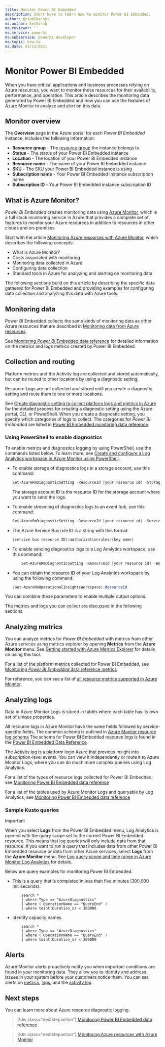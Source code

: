 ```yaml
---
title: Monitor Power BI Embedded
description: Start here to learn how to monitor Power BI Embedded.
author: KesemSharabi
ms.author: kesharab
ms.reviewer: ''
ms.service: powerbi
ms.subservice: powerbi-developer
ms.topic: how-to
ms.date: 01/14/2021
---
```


# Monitor Power BI Embedded

When you have critical applications and business processes relying on Azure resources, you want to monitor those resources for their availability, performance, and operation. This article describes the monitoring data generated by Power BI Embedded and how you can use the features of Azure Monitor to analyze and alert on this data.

## Monitor overview

The **Overview** page in the Azure portal for each *Power BI Embedded* instance, includes the following information:

* **Resource group** - The [resource group](/azure/azure-resource-manager/management/overview.md#resource-groups) the instance belongs to
* **Status** - The status of your Power BI Embedded instance
* **Location** - The location of your Power BI Embedded instance
* **Resource name** - The name of your Power BI Embedded instance
* **SKU** - The SKU your Power BI Embedded instance is using
* **Subscription name** - Your Power BI Embedded instance subscription name
* **Subscription ID** - Your Power BI Embedded instance subscription ID

## What is Azure Monitor?

*Power BI Embedded* creates monitoring data using [Azure Monitor](/azure/azure-monitor/overview), which is a full stack monitoring service in Azure that provides a complete set of features to monitor your Azure resources in addition to resources in other clouds and on-premises.

Start with the article [Monitoring Azure resources with Azure Monitor](/azure/azure-monitor/insights/monitor-azure-resource), which describes the following concepts:

- What is Azure Monitor?
- Costs associated with monitoring
- Monitoring data collected in Azure
- Configuring data collection
- Standard tools in Azure for analyzing and alerting on monitoring data

The following sections build on this article by describing the specific data gathered for Power BI Embedded and providing examples for configuring data collection and analyzing this data with Azure tools.

## Monitoring data

Power BI Embedded collects the same kinds of monitoring data as other Azure resources that are described in [Monitoring data from Azure resources](/azure/azure-monitor/insights/monitor-azure-resource#monitoring-data-from-Azure-resources).

See [Monitoring *Power BI Embedded* data reference](monitor-power-bi-embedded-reference.md) for detailed information on the metrics and logs metrics created by Power BI Embedded.

## Collection and routing

Platform metrics and the Activity log are collected and stored automatically, but can be routed to other locations by using a diagnostic setting.  

Resource Logs are not collected and stored until you create a diagnostic setting and route them to one or more locations.

See [Create diagnostic setting to collect platform logs and metrics in Azure](/azure/azure-monitor/platform/diagnostic-settings) for the detailed process for creating a diagnostic setting using the Azure portal, CLI, or PowerShell. When you create a diagnostic setting, you specify which categories of logs to collect. The categories for *Power BI Embedded* are listed in [Power BI Embedded monitoring data reference](monitor-power-bi-embedded-reference.md#resource-logs).

### Using PowerShell to enable diagnostics

To enable metrics and diagnostics logging by using PowerShell, use the commands listed below. To learn more, see [Create and configure a Log Analytics workspace in Azure Monitor using PowerShell](/azure/azure-monitor/platform/powershell-workspace-configuration).

* To enable storage of diagnostics logs in a storage account, use this command:

    ```powershell
    Set-AzureRmDiagnosticSetting -ResourceId [your resource id] -StorageAccountId [your storage account id] -Enabled $true
    ```
    The storage account ID is the resource ID for the storage account where you want to send the logs.

* To enable streaming of diagnostics logs to an event hub, use this command:

    ```powershell
    Set-AzureRmDiagnosticSetting -ResourceId [your resource id] -ServiceBusRuleId [your service bus rule id] -Enabled $true
    ```
* The Azure Service Bus rule ID is a string with this format:

    ```powershell
    {service bus resource ID}/authorizationrules/{key name}
    ```

* To enable sending diagnostics logs to a Log Analytics workspace, use this command:

    ```powershell
        Set-AzureRmDiagnosticSetting -ResourceId [your resource id] -WorkspaceId [resource id of the log analytics workspace] -Enabled $true
    ```

* You can obtain the resource ID of your Log Analytics workspace by using the following command:

    ```powershell
    (Get-AzureRmOperationalInsightsWorkspace).ResourceId
    ```

You can combine these parameters to enable multiple output options.

The metrics and logs you can collect are discussed in the following sections.

## Analyzing metrics

You can analyze metrics for *Power BI Embedded* with metrics from other Azure services using metrics explorer by opening **Metrics** from the **Azure Monitor** menu. See [Getting started with Azure Metrics Explorer](/azure/azure-monitor/platform/metrics-getting-started) for details on using this tool.

For a list of the platform metrics collected for Power BI Embedded, see [Monitoring *Power BI Embedded* data reference metrics](monitor-power-bi-embedded-reference.md#metrics)  

For reference, you can see a list of [all resource metrics supported in Azure Monitor](/azure/azure-monitor/platform/metrics-supported).

## Analyzing logs

Data in Azure Monitor Logs is stored in tables where each table has its own set of unique properties.  

All resource logs in Azure Monitor have the same fields followed by service-specific fields. The common schema is outlined in [Azure Monitor resource log schema](https://docs.microsoft.com/azure/azure-monitor/platform/diagnostic-logs-schema#top-level-resource-logs-schema) The schema for Power BI Embedded resource logs is found in the [Power BI Embedded Data Reference](monitor-power-bi-embedded-reference.md#schemas).

The [Activity log](/azure/azure-monitor/platform/activity-log) is a platform login Azure that provides insight into subscription-level events. You can view it independently or route it to Azure Monitor Logs, where you can do much more complex queries using Log Analytics.  

For a list of the types of resource logs collected for Power BI Embedded, see [Monitoring Power BI Embedded data reference](monitor-power-bi-embedded-reference.md#resource-logs)  

For a list of the tables used by Azure Monitor Logs and queryable by Log Analytics, see [Monitoring Power BI Embedded data reference](monitor-power-bi-embedded-reference.md#azure-monitor-logs-tables)  

### Sample Kusto queries

> [!IMPORTANT]
> When you select **Logs** from the Power BI Embedded menu, Log Analytics is opened with the query scope set to the current Power BI Embedded resource. This means that log queries will only include data from that resource. If you want to run a query that includes data from other Power BI Embedded resource or data from other Azure services, select **Logs** from the **Azure Monitor** menu. See [Log query scope and time range in Azure Monitor Log Analytics](/azure/azure-monitor/log-query/scope/) for details.

Below are query examples for monitoring Power BI Embedded.

* This is a query that is completed in less than five minutes (300,000 milliseconds).

    ```Kusto
        search *
        | where Type == "AzureDiagnostics"
        | where ( OperationName == "QueryEnd" )
        | where toint(Duration_s) < 300000   
    ```
* Identify capacity names.

    ```Kusto
        search *
        | where Type == "AzureDiagnostics"
        | where ( OperationName == "QueryEnd" )
        | where toint(Duration_s) < 300000   
    ```

## Alerts

Azure Monitor alerts proactively notify you when important conditions are found in your monitoring data. They allow you to identify and address issues in your system before your customers notice them. You can set alerts on [metrics](/azure/azure-monitor/platform/alerts-metric-overview), [logs](/azure/azure-monitor/platform/alerts-unified-log), and the [activity log](/azure/azure-monitor/platform/activity-log-alerts).

## Next steps

You can learn more about Azure resource diagnostic logging.

>[!div class="nextstepaction"]
>[Monitoring Power BI Embedded data reference](monitor-power-bi-embedded-reference.md)

>[!div class="nextstepaction"]
>[Monitoring Azure resources with Azure Monitor](/azure/azure-monitor/insights/monitor-azure-resource)